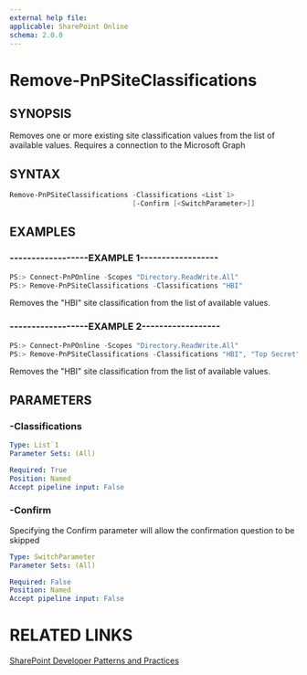 ```yaml
---
external help file:
applicable: SharePoint Online
schema: 2.0.0
---
```

# Remove-PnPSiteClassifications

## SYNOPSIS
Removes one or more existing site classification values from the list of available values. Requires a connection to the Microsoft Graph

## SYNTAX 

```powershell
Remove-PnPSiteClassifications -Classifications <List`1>
                              [-Confirm [<SwitchParameter>]]
```

## EXAMPLES

### ------------------EXAMPLE 1------------------
```powershell
PS:> Connect-PnPOnline -Scopes "Directory.ReadWrite.All"
PS:> Remove-PnPSiteClassifications -Classifications "HBI"
```

Removes the "HBI" site classification from the list of available values.

### ------------------EXAMPLE 2------------------
```powershell
PS:> Connect-PnPOnline -Scopes "Directory.ReadWrite.All"
PS:> Remove-PnPSiteClassifications -Classifications "HBI", "Top Secret"
```

Removes the "HBI" site classification from the list of available values.

## PARAMETERS

### -Classifications


```yaml
Type: List`1
Parameter Sets: (All)

Required: True
Position: Named
Accept pipeline input: False
```

### -Confirm
Specifying the Confirm parameter will allow the confirmation question to be skipped

```yaml
Type: SwitchParameter
Parameter Sets: (All)

Required: False
Position: Named
Accept pipeline input: False
```

# RELATED LINKS

[SharePoint Developer Patterns and Practices](http://aka.ms/sppnp)